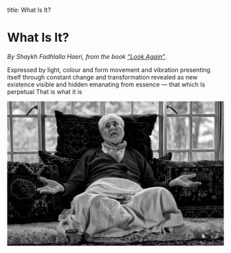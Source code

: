 title: What Is It?

# What Is It?

_By Shaykh Fadhlalla Haeri, from the book [“Look Again”](../../books/practices-teachings/look-again)_.

Expressed
by light, colour and form
movement and vibration
presenting itself
through constant change
and transformation
revealed as new existence
visible and hidden
emanating
from essence —
that which Is
perpetual
That is what it is

![SFH Asking](./img/sfh_what_is_it.jpg)